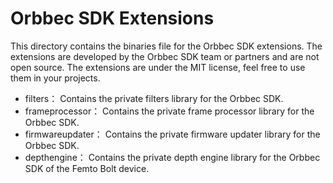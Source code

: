 
# Orbbec SDK Extensions

This directory contains the binaries file for the Orbbec SDK extensions. The extensions are developed by the Orbbec SDK team or partners and are not open source. The extensions are under the MIT license, feel free to use them in your projects.

- filters： Contains the private filters library for the Orbbec SDK.
- frameprocessor： Contains the private frame processor library for the Orbbec SDK.
- firmwareupdater： Contains the private firmware updater library for the Orbbec SDK.
- depthengine： Contains the private depth engine library for the Orbbec SDK of the Femto Bolt device.
